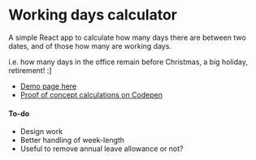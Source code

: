 # Working days calculator

A simple React app to calculate how many days there are between two dates, and of those how many are working days.

i.e. how many days in the office remain before Christmas, a big holiday, retirement! :]

- [Demo page here](https://recidvst.github.io/working-days-calculator/ "Working Days Calculator Demo Page")
- [Proof of concept calculations on Codepen](https://codepen.io/Recidvst/pen/RxdjEG "Working Days Calculator POC")

#### To-do
- Design work
- Better handling of week-length
- Useful to remove annual leave allowance or not?